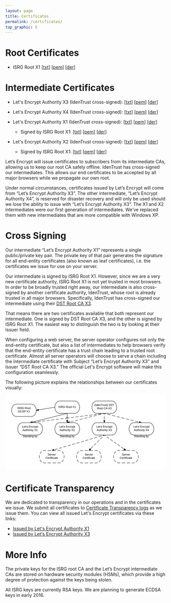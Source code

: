 ```yaml
---
layout: page
title: Certificates
permalink: /certificates/
top_graphic: 5
---
```


# Root Certificates

* ISRG Root X1 \[[txt](/certs/isrgrootx1.pem.txt)\] \[[pem](/certs/isrgrootx1.pem)\] \[[der](/certs/isrgrootx1.der)\]

# Intermediate Certificates

* Let's Encrypt Authority X3 (IdenTrust cross-signed): \[[txt](/certs/lets-encrypt-x3-cross-signed.pem.txt)\] \[[pem](/certs/lets-encrypt-x3-cross-signed.pem)\] \[[der](/certs/lets-encrypt-x3-cross-signed.der)\]
* Let's Encrypt Authority X4 (IdenTrust cross-signed): \[[txt](/certs/lets-encrypt-x4-cross-signed.pem.txt)\] \[[pem](/certs/lets-encrypt-x4-cross-signed.pem)\] \[[der](/certs/lets-encrypt-x4-cross-signed.der)\]

* Let's Encrypt Authority X1 (IdenTrust cross-signed): \[[txt](/certs/lets-encrypt-x1-cross-signed.pem.txt)\] \[[pem](/certs/lets-encrypt-x1-cross-signed.pem)\] \[[der](/certs/lets-encrypt-x1-cross-signed.der)\]
  * Signed by ISRG Root X1: \[[txt](/certs/letsencryptauthorityx1.pem.txt)\] \[[pem](/certs/letsencryptauthorityx1.pem)\] \[[der](/certs/letsencryptauthorityx1.der)\]
* Let's Encrypt Authority X2 (IdenTrust cross-signed): \[[txt](/certs/lets-encrypt-x2-cross-signed.pem.txt)\] \[[pem](/certs/lets-encrypt-x2-cross-signed.pem)\] \[[der](/certs/lets-encrypt-x2-cross-signed.der)\]
  * Signed by ISRG Root X1: \[[txt](/certs/letsencryptauthorityx2.pem.txt)\] \[[pem](/certs/letsencryptauthorityx2.pem)\] \[[der](/certs/letsencryptauthorityx2.der)\]

Let’s Encrypt will issue certificates to subscribers from its intermediate CAs, allowing us to keep our root CA safely offline. IdenTrust has cross-signed our intermediates. This allows our end certificates to be accepted by all major browsers while we propagate our own root.

Under normal circumstances, certificates issued by Let’s Encrypt will come from “Let’s Encrypt Authority X3”. The other intermediate, “Let’s Encrypt Authority X4”, is reserved for disaster recovery and will only be used should we lose the ability to issue with “Let’s Encrypt Authority X3”. The X1 and X2 intermediates were our first generation of intermediates. We've replaced them with new intermediates that are more compatible with Windows XP.

# Cross Signing

Our intermediate “Let’s Encrypt Authority X1” represents a single public/private
key pair. The private key of that pair generates the signature for all end-entity
certificates (also known as leaf certificates), i.e. the certificates we issue
for use on your server.

Our intermediate is signed by ISRG Root X1. However, since we are a very new
certificate authority, ISRG Root X1 is not yet trusted in most browsers. In
order to be broadly trusted right away, our intermediate is also cross-signed by
another certificate authority, IdenTrust, whose root is already trusted in all
major browsers. Specifically, IdenTrust has cross-signed our intermediate using their
[DST Root CA X3](https://www.identrust.com/certificates/trustid/root-download-x3.html).

That means there are two certificates available that both represent our
intermediate. One is signed by DST Root CA X3, and the other is signed by ISRG
Root X1. The easiest way to distinguish the two is by looking at their Issuer field.

When configuring a web server, the server operator configures not only the
end-entity certificate, but also a list of intermediates to help browsers verify
that the end-entity certificate has a trust chain leading to a trusted root
certificate. Almost all server operators will choose to serve a chain including
the intermediate certificate with Subject “Let’s Encrypt Authority X3” and
Issuer “DST Root CA X3.” The official Let's Encrypt software will make this
configuration seamlessly.

The following picture explains the relationships between our certificates
visually:

<img src="/certs/isrg-keys.png">

# Certificate Transparency

We are dedicated to transparency in our operations and in the certificates we
issue. We submit all certificates to [Certificate Transparency
logs](https://www.certificate-transparency.org/) as we issue them. You can view all
issued Let's Encrypt certificates via these links:

* [Issued by Let's Encrypt Authority X1](https://crt.sh/?Identity=%25&iCAID=7395)
* [Issued by Let's Encrypt Authority X3](https://crt.sh/?Identity=%25&iCAID=16418)

# More Info

The private keys for the ISRG root CA and the Let’s Encrypt intermediate CAs are stored on hardware security modules (HSMs), which provide a high degree of protection against the keys being stolen.

All ISRG keys are currently RSA keys. We are planning to generate ECDSA keys in
early 2016.
